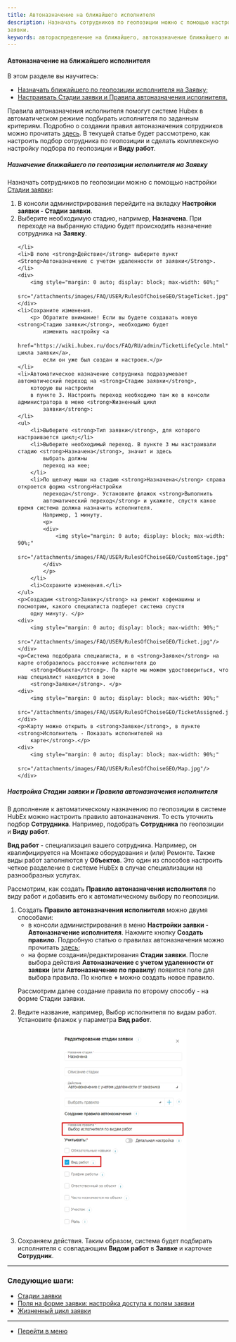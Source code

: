```yaml
---
title: Автоназначение на ближайшего исполнителя
description: Назначать сотрудников по геопозиции можно с помощью настройки Стадии заявки. В настрйоках Стадии заявки выберите в поле Действие пункт Назначить заявку на наиболее подходящего с учетом его удаленности от
заявки.
keywords: автораспределение на ближайшего, автоназначение ближайшего исполнителя, автовыбор ближайшего исполнителя, правило выбора исполнителя, правила выбора, правило выбора, автоназначение исполнителя, правило автоназначения, hubex, хабекс, хубекс, хабикс
---
```


#### Автоназначение на ближайшего исполнителя
В этом разделе вы научитесь:
<html>
<meta charset="utf-8">

<ul>
    <li><a href="#rulesgeo">Назначать ближайшего по геопозиции исполнителя на Заявку;</a></li>
    <li><a href="#customrules">Настраивать Стадии заявки и Правила автоназначения исполнителя.</a></li>

</ul>
</html>
<body>

<p>Правила автоназначения исполнителя помогут системе
    Hubex в автоматическом режиме подбирать исполнителя по заданным критериям. Подробно о создании правил автоназначения
    сотрудников можно прочитать <a href="https://wiki.hubex.ru/docs/FAQ/RU/admin/RulesOfChoice.html">здесь</a>. В
    текущей статье будет рассмотрено, как настроить подбор сотрудника по геопозиции и сделать комплексную настройку
    подбора по
    геопозиции и <strong>Виду работ</strong>.</p>

<h5 id="rulesgeo">Назначение ближайшего по геопозиции исполнителя на Заявку</h5>
<p>Назначать сотрудников по геопозиции можно с помощью настройки <a
        href="https://wiki.hubex.ru/docs/FAQ/RU/admin/StageType.html">Стадии заявки</a>:</p>
<ol>
    <li>В консоли администрирования перейдите на вкладку <strong>Настройки заявки - Стадии
        заявки</strong>.
    </li>
    <li>Выберите необходимую стадию, например, <strong>Назначена</strong>. При переходе на выбранную стадию будет
        происходить
        назначение
        сотрудника на <strong>Заявку</strong>.

    </li>
    <li>В поле <strong>Действие</strong> выберите пункт <Strong>Автоназначение с учетом удаленности от заявки</Strong>.
    </li>
    <div>
        <img style="margin: 0 auto; display: block; max-width: 60%;"
             src="/attachments/images/FAQ/USER/RulesOfChoiseGEO/StageTicket.jpg"/>
    </div>
    <li>Сохраните изменения.
        <p> Обратите внимание! Если вы будете создавать новую <strong>Стадию заявки</strong>, необходимо будет
            изменить настройку <a
                    href="https://wiki.hubex.ru/docs/FAQ/RU/admin/TicketLifeCycle.html">Жизненного цикла заявки</a>,
            если он уже был создан и настроен.</p>
    </li>
    <li>Автоматическое назначение сотрудника подразумевает автоматический переход на <strong>Стадию заявки</strong>,
        которую вы настроили
        в пункте 3. Настроить переход необходимо там же в консоли администратора в меню <strong>Жизненный цикл
            заявки</strong>:
    </li>
    <ul>
        <li>Выберите <strong>Тип заявки</strong>, для которого настраивается цикл;</li>
        <li>Выберите необходимый переход. В пункте 3 мы настраивали стадию <strong>Назначена</strong>, значит и здесь
            выбрать должны
            переход на нее;
        </li>
        <li>По щелчку мыши на стадию <strong>Назначена</strong> справа откроется форма <strong>Настройки
            перехода</strong>. Установите флажок <strong>Выполнить
            автоматический переход</strong> и укажите, спустя какое время система должна назначить исполнителя.
            Например, 1 минуту.
            <p>
            <div>
                <img style="margin: 0 auto; display: block; max-width: 90%;"
                     src="/attachments/images/FAQ/USER/RulesOfChoiseGEO/CustomStage.jpg"/>
            </div>
            </p>
        </li>
        <li>Сохраните изменения.</li>
    </ul>
    <p>Создадим <strong>Заявку</strong> на ремонт кофемашины и посмотрим, какого специалиста подберет система спустя
        одну минуту. </p>
    <div>
        <img style="margin: 0 auto; display: block; max-width: 90%;"
             src="/attachments/images/FAQ/USER/RulesOfChoiseGEO/Ticket.jpg"/>
    </div>
    <p>Система подобрала специалиста, и в <strong>Заявке</strong> на карте отобразилось расстояние исполнителя до
        <strong>Объекта</strong>. По карте мы можем удостовериться, что наш специалист находится в зоне
        <strong>Заявки</strong>. </p>
    <div>
        <img style="margin: 0 auto; display: block; max-width: 90%;"
             src="/attachments/images/FAQ/USER/RulesOfChoiseGEO/TicketAssigned.jpg"/>
    </div>
    <p>Карту можно открыть в <strong>Заявке</strong>, в пункте <strong>Исполнитель - Показать исполнителей на
        карте</strong>.</p>
    <div>
        <img style="margin: 0 auto; display: block; max-width: 90%;"
             src="/attachments/images/FAQ/USER/RulesOfChoiseGEO/Map.jpg"/>
    </div>

</ol>

<h5 id="customrules">Настройка Стадии заявки и Правила автоназначения исполнителя</h5>
<p>В дополнение к автоматическому назначению по геопозиции в системе HubEx можно настроить правило автоназначения. То
    есть
    уточнить подбор <strong>Сотрудника</strong>. Например, подобрать <strong>Сотрудника</strong> по геопозиции и
    <strong>Виду работ</strong>.</p>
<p><strong>Вид работ</strong> - специализация вашего сотрудника. Например, он квалифицируется на Монтаже оборудования и
    (или)
    Ремонте. Также виды работ заполняются у <strong>Объектов</strong>. Это один из способов настроить четкое разделение
    в системе HubEx в
    случае специализации на разнообразных услугах.</p>
<p>Рассмотрим, как создать <strong>Правило автоназначения исполнителя</strong> по виду
    работ и добавить его к автоматическому выбору по геопозиции.</p>
<ol>
    <li>Создать <strong>Правило автоназначения исполнителя</strong> можно двумя способами:
        <ul>
            <li>в консоли администрирования в меню <strong>Настройки заявки - Автоназначение
                исполнителя</strong>.
                Нажмите кнопку <strong>Создать правило</strong>. Подробную статью о правилах автоназначения можно
                прочитать <a
                        href="https://wiki.hubex.ru/docs/FAQ/RU/admin/RulesOfChoice.html">здесь</a>;
            </li>
            <li>на форме создания/редактирования <strong>Стадии заявки</strong>. После выбора действия <Strong>Автоназначение с учетом
                удаленности от заявки</Strong> (или <Strong>Автоназначение по правилу</Strong>) появится поле для выбора
                правила. По кнопке <strong>+</strong> можно создать новое правило.
            </li>
        </ul>
<p>Рассмотрим далее создание правила по второму способу - на форме Стадии заявки.</p>
    </li>
    <li>Ведите название, например, Выбор исполнителя по видам работ. Установите флажок у параметра <strong>Вид
        работ</strong>.
    </li>
    <p>
    <div>
        <img style="margin: 0 auto; display: block; max-width: 60%;"
             src="/attachments/images/FAQ/USER/RulesOfChoiseGEO/RulesOfChoise.jpg"/>
    </div>
    </p>
    <li>Сохраняем действия. Таким образом, система будет
        подбирать
        исполнителя
        с совпадающим <strong>Видом работ</strong> в <strong>Заявке</strong> и карточке <strong>Сотрудник</strong>.
    </li>
    
</ol>

</body>


___
### Следующие шаги:
- [Стадии заявки](./StageType.md)
- [Поля на форме заявки: настройка доступа к полям заявки](./ElementsOfInterface.md)
- [Жизненный цикл заявки](./TicketLifeCycle.md)

____
- [Перейти в меню](http://wiki.hubex.ru)
